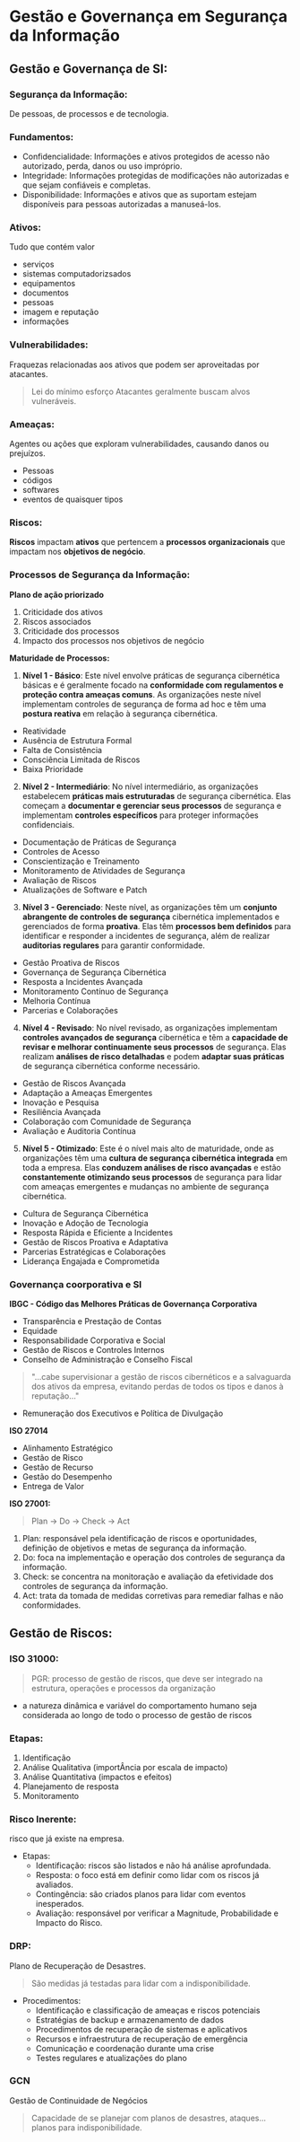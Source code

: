 # Gestão e Governança em Segurança da Informação

## Gestão e Governança de SI:

### Segurança da Informação:
De pessoas, de processos e de tecnologia.

### Fundamentos:
- Confidencialidade: Informações e ativos protegidos de acesso não autorizado, perda, danos ou uso impróprio.
- Integridade: Informações protegidas de modificações não autorizadas e que sejam confiáveis e completas.
- Disponibilidade: Informações e ativos que as suportam estejam disponíveis para pessoas autorizadas a manuseá-los.

### Ativos:
Tudo que contém valor 
- serviços
- sistemas computadorizsados
- equipamentos
- documentos
- pessoas
- imagem e reputação
- informações

### Vulnerabilidades:
Fraquezas relacionadas aos ativos que podem ser aproveitadas por atacantes.

> Lei do mínimo esforço
Atacantes geralmente buscam alvos vulneráveis.

### Ameaças:
Agentes ou ações que exploram vulnerabilidades, causando danos ou prejuízos.
- Pessoas
- códigos
- softwares
- eventos de quaisquer tipos

### Riscos:
**Riscos** impactam **ativos** que pertencem a **processos organizacionais** que impactam nos **objetivos de negócio**.</br>

### Processos de Segurança da Informação:

**Plano de ação priorizado**
1. Criticidade dos ativos
2. Riscos associados
3. Criticidade dos processos
4. Impacto dos processos nos objetivos de negócio

**Maturidade de Processos:**
1. **Nível 1 - Básico**: Este nível envolve práticas de segurança cibernética básicas e é geralmente focado na **conformidade com regulamentos e proteção contra ameaças comuns**. As organizações neste nível implementam controles de segurança de forma ad hoc e têm uma **postura reativa** em relação à segurança cibernética.
  - Reatividade
  - Ausência de Estrutura Formal
  - Falta de Consistência
  - Consciência Limitada de Riscos
  - Baixa Prioridade

2. **Nível 2 - Intermediário**: No nível intermediário, as organizações estabelecem **práticas mais estruturadas** de segurança cibernética. Elas começam a **documentar e gerenciar seus processos** de segurança e implementam **controles específicos** para proteger informações confidenciais.
  - Documentação de Práticas de Segurança
  - Controles de Acesso
  - Conscientização e Treinamento
  - Monitoramento de Atividades de Segurança
  - Avaliação de Riscos
  - Atualizações de Software e Patch

3. **Nível 3 - Gerenciado**: Neste nível, as organizações têm um **conjunto abrangente de controles de segurança** cibernética implementados e gerenciados de forma **proativa**. Elas têm **processos bem definidos** para identificar e responder a incidentes de segurança, além de realizar **auditorias regulares** para garantir conformidade.
  - Gestão Proativa de Riscos
  - Governança de Segurança Cibernética
  - Resposta a Incidentes Avançada
  - Monitoramento Contínuo de Segurança
  - Melhoria Contínua
  - Parcerias e Colaborações

4. **Nível 4 - Revisado**: No nível revisado, as organizações implementam **controles avançados de segurança** cibernética e têm a **capacidade de revisar e melhorar continuamente seus processos** de segurança. Elas realizam **análises de risco detalhadas** e podem **adaptar suas práticas** de segurança cibernética conforme necessário.
  - Gestão de Riscos Avançada
  - Adaptação a Ameaças Emergentes
  - Inovação e Pesquisa
  - Resiliência Avançada
  - Colaboração com Comunidade de Segurança
  - Avaliação e Auditoria Contínua

5. **Nível 5 - Otimizado**: Este é o nível mais alto de maturidade, onde as organizações têm uma **cultura de segurança cibernética integrada** em toda a empresa. Elas **conduzem análises de risco avançadas** e estão **constantemente otimizando seus processos** de segurança para lidar com ameaças emergentes e mudanças no ambiente de segurança cibernética.
  - Cultura de Segurança Cibernética
  - Inovação e Adoção de Tecnologia
  - Resposta Rápida e Eficiente a Incidentes
  - Gestão de Riscos Proativa e Adaptativa
  - Parcerias Estratégicas e Colaborações
  - Liderança Engajada e Comprometida

### Governança coorporativa e SI
**IBGC - Código das Melhores Práticas de Governança Corporativa**</br>
- Transparência e Prestação de Contas
- Equidade
- Responsabilidade Corporativa e Social
- Gestão de Riscos e Controles Internos
- Conselho de Administração e Conselho Fiscal
> "...cabe supervisionar a gestão de riscos cibernéticos e a salvaguarda dos ativos da empresa, evitando perdas de todos os tipos e danos à reputação..."
- Remuneração dos Executivos e Política de Divulgação

**ISO 27014**
- Alinhamento Estratégico
- Gestão de Risco
- Gestão de Recurso
- Gestão do Desempenho
- Entrega de Valor

**ISO 27001:**
> Plan -> Do -> Check -> Act
1. Plan: responsável pela identificação de riscos e oportunidades, definição de objetivos e metas de segurança da informação.
2. Do: foca na implementação e operação dos controles de segurança da informação.
3. Check: se concentra na monitoração e avaliação da efetividade dos controles de segurança da informação.
4. Act: trata da tomada de medidas corretivas para remediar falhas e não conformidades.

## Gestão de Riscos:

### ISO 31000:
> PGR: processo de gestão de riscos, que deve ser integrado na estrutura, operações e processos da organização
- a natureza dinâmica e variável do comportamento humano seja considerada ao longo de todo o processo de gestão de riscos

### Etapas:
1. Identificação
2. Análise Qualitativa (importÂncia por escala de impacto)
3. Análise Quantitativa (impactos e efeitos)
4. Planejamento de resposta
5. Monitoramento

### Risco Inerente:
risco que já existe na empresa.
- Etapas:
  - Identificação: riscos são listados e não há análise aprofundada.
  - Resposta: o foco está em definir como lidar com os riscos já avaliados.
  - Contingência: são criados planos para lidar com eventos inesperados.
  - Avaliação: responsável por verificar a Magnitude, Probabilidade e Impacto do Risco.

### DRP:
Plano de Recuperação de Desastres.
> São medidas já testadas para lidar com a indisponibilidade.
- Procedimentos:
  - Identificação e classificação de ameaças e riscos potenciais
  - Estratégias de backup e armazenamento de dados
  - Procedimentos de recuperação de sistemas e aplicativos
  - Recursos e infraestrutura de recuperação de emergência
  - Comunicação e coordenação durante uma crise
  - Testes regulares e atualizações do plano

### GCN
Gestão de Continuidade de Negócios
> Capacidade de se planejar com planos de desastres, ataques... planos para indisponibilidade.
